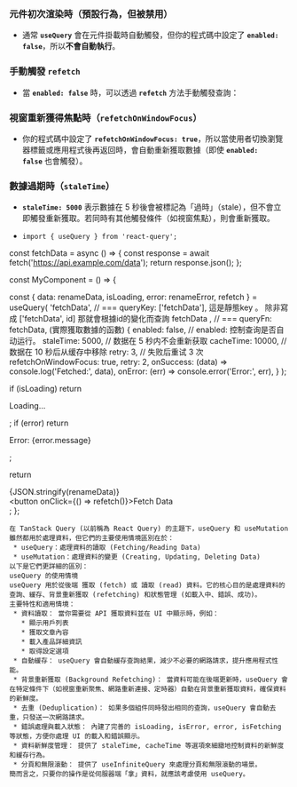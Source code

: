 ### **元件初次渲染時（預設行為，但被禁用）**

- 通常 **`useQuery`** 會在元件掛載時自動觸發，但你的程式碼中設定了 **`enabled: false`**，所以**不會自動執行**。

### **手動觸發 `refetch`**

- 當 **`enabled: false`** 時，可以透過 **`refetch`** 方法手動觸發查詢：

### **視窗重新獲得焦點時（`refetchOnWindowFocus`）**

- 你的程式碼中設定了 **`refetchOnWindowFocus: true`**，所以當使用者切換瀏覽器標籤或應用程式後再返回時，會自動重新獲取數據（即使 **`enabled: false`** 也會觸發）。

### **數據過期時（`staleTime`）**

- **`staleTime: 5000`** 表示數據在 5 秒後會被標記為「過時」（stale），但不會立即觸發重新獲取。若同時有其他觸發條件（如視窗焦點），則會重新獲取。

- ```
  import { useQuery } from 'react-query';

const fetchData = async () => {
  const response = await fetch('https://api.example.com/data');
  return response.json();
};


const MyComponent = () => {

  const { data: renameData, isLoading, error: renameError, refetch } = useQuery(
	  'fetchData',  // === queryKey: ['fetchData'], 這是靜態key 。 除非寫成 ['fetchData', id]  那就會根據id的變化而查詢 
		 fetchData ,  // ===  queryFn: fetchData, (實際獲取數據的函數)
		 {
		   enabled: false, // enabled: 控制查询是否自动运行。
		   staleTime: 5000, // 数据在 5 秒内不会重新获取
		   cacheTime: 10000, // 数据在 10 秒后从缓存中移除
		   retry: 3, // 失败后重试 3 次
		   refetchOnWindowFocus: true,
		   retry: 2,
		   onSuccess: (data) => console.log('Fetched:', data),
		   onError: (err) => console.error('Error:', err),
		   }
		);

  if (isLoading) return <p>Loading...</p>;
  if (error) return <p>Error: {error.message}</p>;
	
  return <div>
				    {JSON.stringify(renameData)}
					  <div>
						  <button onClick={() => refetch()}>Fetch Data</button>
					  </div>
				  </div>;
}; 
```
在 TanStack Query (以前稱為 React Query) 的主題下，useQuery 和 useMutation 雖然都用於處理資料，但它們的主要使用情境區別在於：
 * useQuery：處理資料的讀取 (Fetching/Reading Data)
 * useMutation：處理資料的變更 (Creating, Updating, Deleting Data)
以下是它們更詳細的區別：
useQuery 的使用情境
useQuery 用於從後端 獲取 (fetch) 或 讀取 (read) 資料。它的核心目的是處理資料的查詢、緩存、背景重新獲取 (refetching) 和狀態管理 (如載入中、錯誤、成功)。
主要特性和適用情境：
 * 資料讀取： 當你需要從 API 獲取資料並在 UI 中顯示時，例如：
   * 顯示用戶列表
   * 獲取文章內容
   * 載入產品詳細資訊
   * 取得設定選項
 * 自動緩存： useQuery 會自動緩存查詢結果，減少不必要的網路請求，提升應用程式性能。
 * 背景重新獲取 (Background Refetching)： 當資料可能在後端更新時，useQuery 會在特定條件下（如視窗重新聚焦、網路重新連接、定時器）自動在背景重新獲取資料，確保資料的新鮮度。
 * 去重 (Deduplication)： 如果多個組件同時發出相同的查詢，useQuery 會自動去重，只發送一次網路請求。
 * 錯誤處理與載入狀態： 內建了完善的 isLoading, isError, error, isFetching 等狀態，方便你處理 UI 的載入和錯誤顯示。
 * 資料新鮮度管理： 提供了 staleTime, cacheTime 等選項來細緻地控制資料的新鮮度和緩存行為。
 * 分頁和無限滾動： 提供了 useInfiniteQuery 來處理分頁和無限滾動的場景。
簡而言之，只要你的操作是從伺服器端「拿」資料，就應該考慮使用 useQuery。
